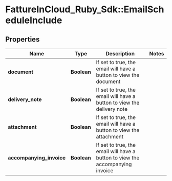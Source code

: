 # FattureInCloud_Ruby_Sdk::EmailScheduleInclude

## Properties

| Name | Type | Description | Notes |
| ---- | ---- | ----------- | ----- |
| **document** | **Boolean** | If set to true, the email will have a button to view the document |  |
| **delivery_note** | **Boolean** | If set to true, the email will have a button to view the delivery note |  |
| **attachment** | **Boolean** | If set to true, the email will have a button to view the attachment |  |
| **accompanying_invoice** | **Boolean** | If set to true, the email will have a button to view the accompanying invoice |  |

